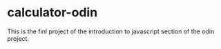 # calculator-odin
This is the finl project of the introduction to javascript section of the odin project.